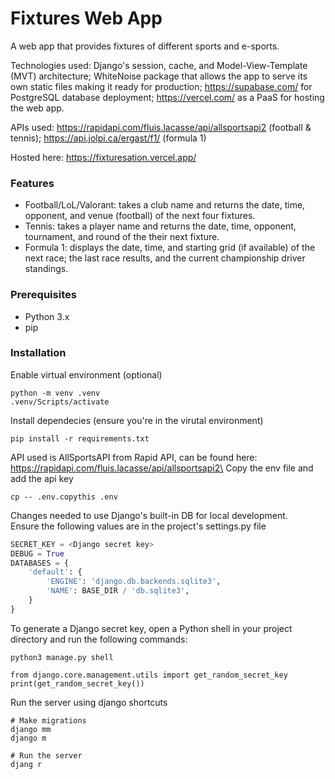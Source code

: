# Fixtures Web App
A web app that provides fixtures of different sports and e-sports.

Technologies used: Django's session, cache, and Model-View-Template (MVT) architecture; WhiteNoise package that allows the app to serve its own static files making it ready for production; https://supabase.com/ for PostgreSQL database deployment; https://vercel.com/ as a PaaS for hosting the web app.

APIs used: https://rapidapi.com/fluis.lacasse/api/allsportsapi2 (football & tennis); https://api.jolpi.ca/ergast/f1/ (formula 1)

Hosted here: https://fixturesation.vercel.app/

### Features
- Football/LoL/Valorant: takes a club name and returns the date, time, opponent, and venue (football) of the next four fixtures.
- Tennis: takes a player name and returns the date, time, opponent, tournament, and round of the their next fixture.
- Formula 1: displays the date, time, and starting grid (if available) of the next race; the last race results, and the current championship driver standings.

### Prerequisites
- Python 3.x
- pip

### Installation
Enable virtual environment (optional)
```
python -m venv .venv
.venv/Scripts/activate
```
Install dependecies (ensure you're in the virutal environment)
```
pip install -r requirements.txt
```
API used is AllSportsAPI from Rapid API, can be found here: https://rapidapi.com/fluis.lacasse/api/allsportsapi2\
Copy the env file and add the api key
```
cp -- .env.copythis .env
```
Changes needed to use Django's built-in DB for local development.\
Ensure the following values are in the project's settings.py file 
```python
SECRET_KEY = <Django secret key>
DEBUG = True
DATABASES = {
    'default': {
        'ENGINE': 'django.db.backends.sqlite3',
        'NAME': BASE_DIR / 'db.sqlite3',
    }
}
```
To generate a Django secret key, open a Python shell in your project directory and run the following commands:
```
python3 manage.py shell

from django.core.management.utils import get_random_secret_key
print(get_random_secret_key())
```
Run the server using django shortcuts
```
# Make migrations
django mm
django m

# Run the server
djang r
```
